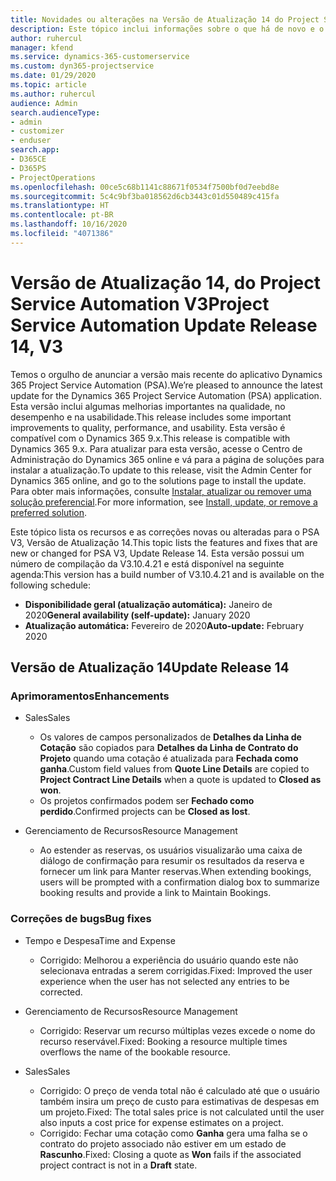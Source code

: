 ```yaml
---
title: Novidades ou alterações na Versão de Atualização 14 do Project Service Automation V3
description: Este tópico inclui informações sobre o que há de novo e o que foi alterado na Versão da Atualização 14 do Project Service Automation V3.
author: ruhercul
manager: kfend
ms.service: dynamics-365-customerservice
ms.custom: dyn365-projectservice
ms.date: 01/29/2020
ms.topic: article
ms.author: ruhercul
audience: Admin
search.audienceType:
- admin
- customizer
- enduser
search.app:
- D365CE
- D365PS
- ProjectOperations
ms.openlocfilehash: 00ce5c68b1141c88671f0534f7500bf0d7eebd8e
ms.sourcegitcommit: 5c4c9bf3ba018562d6cb3443c01d550489c415fa
ms.translationtype: HT
ms.contentlocale: pt-BR
ms.lasthandoff: 10/16/2020
ms.locfileid: "4071386"
---
```

# <a name="project-service-automation-update-release-14-v3"></a><span data-ttu-id="bce20-103">Versão de Atualização 14, do Project Service Automation V3</span><span class="sxs-lookup"><span data-stu-id="bce20-103">Project Service Automation Update Release 14, V3</span></span>
<span data-ttu-id="bce20-104">Temos o orgulho de anunciar a versão mais recente do aplicativo Dynamics 365 Project Service Automation (PSA).</span><span class="sxs-lookup"><span data-stu-id="bce20-104">We’re pleased to announce the latest update for the Dynamics 365 Project Service Automation (PSA) application.</span></span> <span data-ttu-id="bce20-105">Esta versão inclui algumas melhorias importantes na qualidade, no desempenho e na usabilidade.</span><span class="sxs-lookup"><span data-stu-id="bce20-105">This release includes some important improvements to quality, performance, and usability.</span></span> <span data-ttu-id="bce20-106">Esta versão é compatível com o Dynamics 365 9.x.</span><span class="sxs-lookup"><span data-stu-id="bce20-106">This release is compatible with Dynamics 365 9.x.</span></span> <span data-ttu-id="bce20-107">Para atualizar para esta versão, acesse o Centro de Administração do Dynamics 365 online e vá para a página de soluções para instalar a atualização.</span><span class="sxs-lookup"><span data-stu-id="bce20-107">To update to this release, visit the Admin Center for Dynamics 365 online, and go to the solutions page to install the update.</span></span> <span data-ttu-id="bce20-108">Para obter mais informações, consulte [Instalar, atualizar ou remover uma solução preferencial](https://docs.microsoft.com/power-platform/admin/install-remove-preferred-solution).</span><span class="sxs-lookup"><span data-stu-id="bce20-108">For more information, see [Install, update, or remove a preferred solution](https://docs.microsoft.com/power-platform/admin/install-remove-preferred-solution).</span></span>

<span data-ttu-id="bce20-109">Este tópico lista os recursos e as correções novas ou alteradas para o PSA V3, Versão de Atualização 14.</span><span class="sxs-lookup"><span data-stu-id="bce20-109">This topic lists the features and fixes that are new or changed for PSA V3, Update Release 14.</span></span> <span data-ttu-id="bce20-110">Esta versão possui um número de compilação da V3.10.4.21 e está disponível na seguinte agenda:</span><span class="sxs-lookup"><span data-stu-id="bce20-110">This version has a build number of V3.10.4.21 and is available on the following schedule:</span></span>

- <span data-ttu-id="bce20-111">**Disponibilidade geral (atualização automática):** Janeiro de 2020</span><span class="sxs-lookup"><span data-stu-id="bce20-111">**General availability (self-update):** January 2020</span></span>
- <span data-ttu-id="bce20-112">**Atualização automática:** Fevereiro de 2020</span><span class="sxs-lookup"><span data-stu-id="bce20-112">**Auto-update:** February 2020</span></span>

## <a name="update-release-14"></a><span data-ttu-id="bce20-113">Versão de Atualização 14</span><span class="sxs-lookup"><span data-stu-id="bce20-113">Update Release 14</span></span>

### <a name="enhancements"></a><span data-ttu-id="bce20-114">Aprimoramentos</span><span class="sxs-lookup"><span data-stu-id="bce20-114">Enhancements</span></span>

- <span data-ttu-id="bce20-115">Sales</span><span class="sxs-lookup"><span data-stu-id="bce20-115">Sales</span></span>

     - <span data-ttu-id="bce20-116">Os valores de campos personalizados de **Detalhes da Linha de Cotação** são copiados para **Detalhes da Linha de Contrato do Projeto** quando uma cotação é atualizada para **Fechada como ganha**.</span><span class="sxs-lookup"><span data-stu-id="bce20-116">Custom field values from **Quote Line Details** are copied to **Project Contract Line Details** when a quote is updated to **Closed as won**.</span></span>
     - <span data-ttu-id="bce20-117">Os projetos confirmados podem ser **Fechado como perdido**.</span><span class="sxs-lookup"><span data-stu-id="bce20-117">Confirmed projects can be **Closed as lost**.</span></span>

- <span data-ttu-id="bce20-118">Gerenciamento de Recursos</span><span class="sxs-lookup"><span data-stu-id="bce20-118">Resource Management</span></span>

     - <span data-ttu-id="bce20-119">Ao estender as reservas, os usuários visualizarão uma caixa de diálogo de confirmação para resumir os resultados da reserva e fornecer um link para Manter reservas.</span><span class="sxs-lookup"><span data-stu-id="bce20-119">When extending bookings, users will be prompted with a confirmation dialog box to summarize booking results and provide a link to Maintain Bookings.</span></span>


### <a name="bug-fixes"></a><span data-ttu-id="bce20-120">Correções de bugs</span><span class="sxs-lookup"><span data-stu-id="bce20-120">Bug fixes</span></span>

- <span data-ttu-id="bce20-121">Tempo e Despesa</span><span class="sxs-lookup"><span data-stu-id="bce20-121">Time and Expense</span></span>

     - <span data-ttu-id="bce20-122">Corrigido: Melhorou a experiência do usuário quando este não selecionava entradas a serem corrigidas.</span><span class="sxs-lookup"><span data-stu-id="bce20-122">Fixed: Improved the user experience when the user has not selected any entries to be corrected.</span></span>

- <span data-ttu-id="bce20-123">Gerenciamento de Recursos</span><span class="sxs-lookup"><span data-stu-id="bce20-123">Resource Management</span></span>

     - <span data-ttu-id="bce20-124">Corrigido: Reservar um recurso múltiplas vezes excede o nome do recurso reservável.</span><span class="sxs-lookup"><span data-stu-id="bce20-124">Fixed: Booking a resource multiple times overflows the name of the bookable resource.</span></span>

- <span data-ttu-id="bce20-125">Sales</span><span class="sxs-lookup"><span data-stu-id="bce20-125">Sales</span></span>

     - <span data-ttu-id="bce20-126">Corrigido: O preço de venda total não é calculado até que o usuário também insira um preço de custo para estimativas de despesas em um projeto.</span><span class="sxs-lookup"><span data-stu-id="bce20-126">Fixed: The total sales price is not calculated until the user also inputs a cost price for expense estimates on a project.</span></span>
     - <span data-ttu-id="bce20-127">Corrigido: Fechar uma cotação como **Ganha** gera uma falha se o contrato do projeto associado não estiver em um estado de **Rascunho**.</span><span class="sxs-lookup"><span data-stu-id="bce20-127">Fixed: Closing a quote as **Won** fails if the associated project contract is not in a **Draft** state.</span></span>

